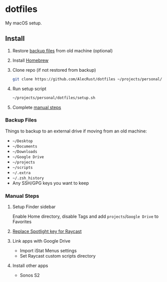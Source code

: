 # dotfiles

My macOS setup.

## Install

1. Restore [backup files](#backup-files) from old machine (optional)

2. Install [Homebrew](https://brew.sh/)

3. Clone repo (if not restored from backup)

    ```sh
    git clone https://github.com/AlecRust/dotfiles ~/projects/personal/dotfiles
    ```

3. Run setup script

    ```sh
    ~/projects/personal/dotfiles/setup.sh
    ```

4. Complete [manual steps](#manual-steps)

### Backup Files

Things to backup to an external drive if moving from an old machine:

- `~/Desktop`
- `~/Documents`
- `~/Downloads`
- `~/Google Drive`
- `~/projects`
- `~/scripts`
- `~/.extra`
- `~/.zsh_history`
- Any SSH/GPG keys you want to keep

### Manual Steps

1. Setup Finder sidebar

    Enable Home directory, disable Tags and add `projects`/`Google Drive` to Favorites

2. [Replace Spotlight key for Raycast](https://www.notion.so/Hotkey-56103210375b4fc78b63a7c5e7075fb7)

2. Link apps with Google Drive

    - Import iStat Menus settings
    - Set Raycast custom scripts directory

3. Install other apps

    - Sonos S2
